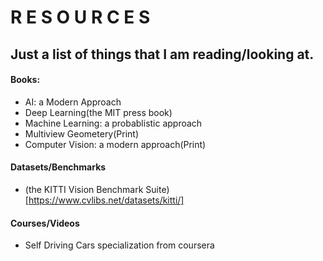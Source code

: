 # R E S O U R C E S 
## Just a list of things that I am reading/looking at.

#### Books:
- AI: a Modern Approach
- Deep Learning(the MIT press book)
- Machine Learning: a probablistic approach
- Multiview Geometery(Print)
- Computer Vision: a modern approach(Print)

#### Datasets/Benchmarks
- (the KITTI Vision Benchmark Suite)[https://www.cvlibs.net/datasets/kitti/]

#### Courses/Videos
- Self Driving Cars specialization from coursera
